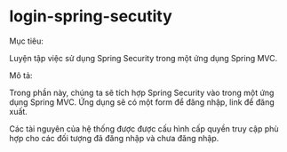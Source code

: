 # login-spring-secutity
Mục tiêu:

Luyện tập việc sử dụng Spring Security trong một ứng dụng Spring MVC.

Mô tả:

Trong phần này, chúng ta sẽ tích hợp Spring Security vào trong một ứng dụng Spring MVC. Ứng dụng sẽ có một form để đăng nhập, link để đăng xuất.

Các tài nguyên của hệ thống được được cấu hình cấp quyền truy cập phù hợp cho các đối tượng đã đăng nhập và chưa đăng nhập.
